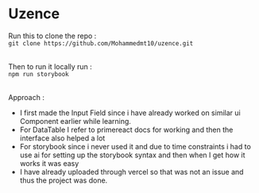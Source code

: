 # Uzence
Run this to clone the repo :  
``` git clone https://github.com/Mohammedmt10/uzence.git ```<br><br>

Then to run it locally run :<br>
``` npm run storybook ```<br><br>

Approach : <br>
   - I first made the Input Field since i have already worked on similar ui Component earlier while learning. <br>
   - For DataTable I refer to primereact docs for working and then the interface also helped a lot<br>
   - For storybook since i never used it and due to time constraints i had to use ai for setting up the storybook syntax and then when I get how it works it was easy<br>
   - I have already uploaded through vercel so that was not an issue and thus the project was done.
